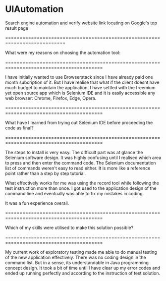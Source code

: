 # UIAutomation
Search engine automation and verify website link locating on Google's top result page

===========================================================================

What were my reasons on choosing the automation tool:

========================================================================================

I have initially wanted to use Browserstack since I have already paid one month subcription of it.
But I have realise that what if the client doesnt have much budget to maintain the application. 
I have settled with the freemium yet open source app which is Selenium IDE and it is easily accessible 
any web browser: Chrome, Firefox, Edge, Opera.
  

========================================================================================

What have I learned from trying out Selenium IDE before proceeding the code as final?
 
========================================================================================

The steps to install is very easy. The difficult part was at glance the Selenium software design.
It was highly confusing until I realised which area to press and then enter the command code.
The Selenium documentation list of commands weren't easy to read either. It is more like a reference
point rather than a step by step tutorial. 
  
What effectively works for me was using the record tool while following the test instruction more than once.
I got used to the application design of the command line and eventually was able to fix my mistakes in coding.
  
It was a fun experience overall.
  
========================================================================================

Which of my skills were utilised to make this solution possible?

========================================================================================

My current work of exploratory testing made me able to do manual testing of the new application effectively. 
There was no coding design in the command list. But in a sense, its understandable in Java programming 
concept design. It took a bit of time until I have clear up my error codes and ended up running perfectly 
and according to the instruction of test solution.
